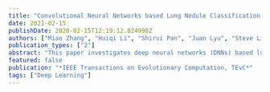 ```yaml
---
title: "Convolutional Neural Networks based Lung Nodule Classification: A Surrogate-Assisted Evolutionary Algorithm for Hyperparameter Optimization"
date: 2021-02-15
publishDate: 2020-02-15T12:19:12.824998Z
authors: ["Miao Zhang", "Huiqi Li", "Shirui Pan", "Juan Lyu", "Steve Ling", "Steven Su"]
publication_types: ["2"]
abstract: "This paper investigates deep neural networks (DNNs) based lung nodule classification with hyperparameter optimization. Hyperparameter optimization in DNNs is a computationally expensive problem, and a surrogate-assisted evolutionary algorithm has been recently introduced to automatically search for optimal hyperparameter configurations of DNNs, by applying computationally efficient surrogate models to approximate the validation error function of hyperparameter configurations. Different from existing surrogate models adopting stationary covariance functions (kernels) to measure the difference between hyperparameter points, this paper proposes a non-stationary kernel that allows the surrogate model to adapt to functions whose smoothness varies with the spatial location of inputs. A multi-level convolutional neural network (ML-CNN) is built for lung nodule classification, and the hyperparameter configuration is optimized by the proposed non-stationary kernel-based Gaussian surrogate model. Our algorithm searches with a surrogate for optimal setting via a hyperparameter importance based evolutionary strategy, and the experiments demonstrate our algorithm outperforms manual tuning and several well-established hyperparameter optimization methods, including random search, grid Search, the Tree-structured Parzen Estimator Approach (TPE), Gaussian processes (GP) with stationary kernels, and the recently proposed Hyperparameter Optimization via RBF and Dynamic coordinate search (HORD)."
featured: false
publication: "*IEEE Transactions on Evolutionary Computation, TEvC*"
tags: ["Deep Learning"]
---
```

